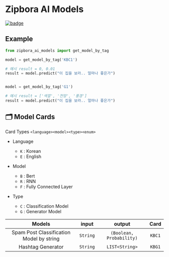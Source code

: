# Zipbora AI Models 

[![badge](https://img.shields.io/badge/Version-1.0.0-brightgreen)]()

## Example

```python
from zipbora_ai_models import get_model_by_tag

model = get_model_by_tag('KBC1')

# 예시 result = 0, 0.01  
result = model.predict("이 집을 보라.. 얼마나 좋은가")


model = get_model_by_tag('G1')

# 예시 result = ['색깔', '전망', '풍경'] 
result = model.predict("이 집을 보라.. 얼마나 좋은가")

```

## 🗂 Model Cards 

Card Types 
`<language><model><type><enum>`

* Language
  * `K`  : Korean
  * `E`  : English

* Model
  * `B` : Bert 
  * `R` : RNN
  * `F` : Fully Connected Layer

* Type
  * `C`  : Classification Model
  * `G`  : Generator Model


|Models | input | output| Card |
|:-:|:-:|:-:|:-:|
|Spam Post Classification Model by string| `String` | `(Boolean, Probability)`| `KBC1`|
|Hashtag Generator | `String`  | `LIST<String>`|  `KBG1` |  

